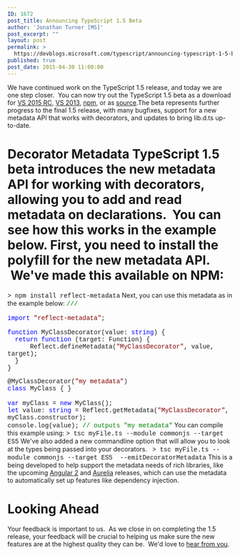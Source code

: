 ```yaml
---
ID: 1672
post_title: Announcing TypeScript 1.5 Beta
author: 'Jonathan Turner [MS]'
post_excerpt: ""
layout: post
permalink: >
  https://devblogs.microsoft.com/typescript/announcing-typescript-1-5-beta/
published: true
post_date: 2015-04-30 11:00:00
---
```

<p dir="ltr">
  We have continued work on the TypeScript 1.5 release, and today we are one step closer.  You can now try out the TypeScript 1.5 beta as a download for <a href="https://visualstudiogallery.msdn.microsoft.com/3e5ba71c-abea-4d00-b81b-a62de3ad3d53">VS 2015 RC</a>, <a href="https://visualstudiogallery.msdn.microsoft.com/107f89a0-a542-4264-b0a9-eb91037cf7af">VS 2013</a>, <a href="https://www.npmjs.com/package/typescript">npm</a>, or as <a href="https://github.com/Microsoft/TypeScript">source</a>.The beta represents further progress to the final 1.5 release, with many bugfixes, support for a new metadata API that works with decorators, and updates to bring lib.d.ts up-to-date.
</p>

# Decorator Metadata TypeScript 1.5 beta introduces the new metadata API for working with decorators, allowing you to add and read metadata on declarations.  You can see how this works in the example below. First, you need to install the polyfill for the new metadata API.  We've made this available on NPM: 

<span style="font-family: 'courier new', courier">> npm install reflect-metadata</span> Next, you can use this metadata as in the example below: <span style="font-family: 'courier new', courier"><span style="color: #008000">///<reference path="node_modulesreflect-metadatareflect-metadata.d.ts"/></span><br /><br /></span><span style="font-family: 'courier new', courier"><span style="color: #0000ff">import</span> <span style="color: #800000">"reflect-metadata"</span>;<br /><br /></span><span style="font-family: 'courier new', courier"><span style="color: #0000ff">function</span> MyClassDecorator(value: <span style="color: #0000ff">string</span>) {<br /></span><span style="font-family: 'courier new', courier"><span style="color: #0000ff">  return</span> <span style="color: #0000ff">function</span> (target: Function) {<br /></span><span style="font-family: 'courier new', courier">      Reflect.defineMetadata(<span style="color: #800000">"MyClassDecorator"</span>, value, target);<br /></span><span style="font-family: 'courier new', courier">  }<br /></span><span style="font-family: 'courier new', courier">}</span> <p dir="ltr">
  <span style="font-family: 'courier new', courier">@MyClassDecorator(<span style="color: #800000">"my metadata"</span>)</span><br /><span style="font-family: 'courier new', courier"><span style="color: #0000ff">class</span> MyClass { }</span><br /><br /><span style="font-family: 'courier new', courier"><span style="color: #0000ff">var</span> myClass = <span style="color: #0000ff">new</span> MyClass();</span><br /><span style="font-family: 'courier new', courier"><span style="color: #0000ff">let</span> value: <span style="color: #0000ff">string</span> = Reflect.getMetadata(<span style="color: #800000">"MyClassDecorator"</span>, myClass.constructor);</span><br /><span style="font-family: 'courier new', courier">console.log(value); <span style="color: #008000">// outputs "my metadata"</span></span> You can compile this example using: <span style="font-family: 'courier new', courier">> tsc myFile.ts --module commonjs --target ES5</span> We've also added a new commandline option that will allow you to look at the types being passed into your decorators.   <span style="font-family: 'courier new', courier">> tsc myFile.ts --module commonjs --target ES5  --emitDecoratorMetadata</span> This is a being developed to help support the metadata needs of rich libraries, like the upcoming <a href="http://angular.io">Angular 2</a> and <a href="http://aurelia.io">Aurelia</a> releases, which can use the metadata to automatically set up features like dependency injection.
</p>

# Looking Ahead

Your feedback is important to us.  As we close in on completing the 1.5 release, your feedback will be crucial to helping us make sure the new features are at the highest quality they can be.  We'd love to [hear from you][1].

 [1]: https://github.com/microsoft/typescript/issues